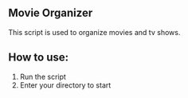 ## Movie Organizer
This script is used to organize movies and tv shows.

## How to use:
1. Run the script
2. Enter your directory to start
